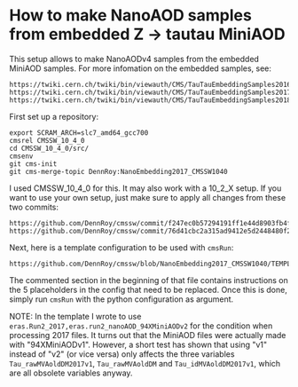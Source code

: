 # How to make NanoAOD samples from embedded Z -> tautau MiniAOD

This setup allows to make NanoAODv4 samples from the embedded MiniAOD samples. For more infomation on the embedded samples, see:

    https://twiki.cern.ch/twiki/bin/viewauth/CMS/TauTauEmbeddingSamples2016
    https://twiki.cern.ch/twiki/bin/viewauth/CMS/TauTauEmbeddingSamples2017
    https://twiki.cern.ch/twiki/bin/viewauth/CMS/TauTauEmbeddingSamples2018

First set up a repository:

    export SCRAM_ARCH=slc7_amd64_gcc700
    cmsrel CMSSW_10_4_0
    cd CMSSW_10_4_0/src/
    cmsenv
    git cms-init
    git cms-merge-topic DennRoy:NanoEmbedding2017_CMSSW1040

I used CMSSW_10_4_0 for this. It may also work with a 10_2_X setup. If you want to use your own setup, just make sure to apply all changes from these two commits:

    https://github.com/DennRoy/cmssw/commit/f247ec0b57294191ff1e44d8903fb4f96e2cd8a6
    https://github.com/DennRoy/cmssw/commit/76d41cbc2a315ad9412e5d2448480f2fda112e4b

Next, here is a template configuration to be used with `cmsRun`:

    https://github.com/DennRoy/cmssw/blob/NanoEmbedding2017_CMSSW1040/TEMPLATE_Embed_NANO.py

The commented section in the beginning of that file contains instructions on the 5 placeholders in the config that need to be replaced. Once this is done, simply run `cmsRun` with the python configuration as argument.


NOTE: In the template I wrote to use `eras.Run2_2017,eras.run2_nanoAOD_94XMiniAODv2` for the condition when processing 2017 files. It turns out that the MiniAOD files were actually made with "94XMiniAODv1". However, a short test has shown that using "v1" instead of "v2" (or vice versa) only affects the three variables `Tau_rawMVAoldDM2017v1`, `Tau_rawMVAoldDM` and `Tau_idMVAoldDM2017v1`, which are all obsolete variables anyway.
